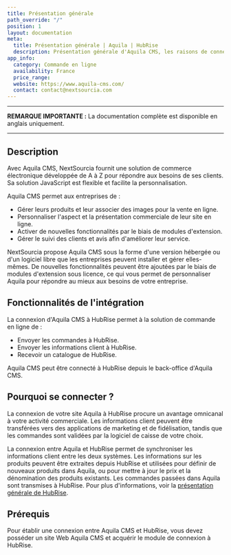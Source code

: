 ```yaml
---
title: Présentation générale
path_override: "/"
position: 1
layout: documentation
meta:
  title: Présentation générale | Aquila | HubRise
  description: Présentation générale d'Aquila CMS, les raisons de connecter votre site Aquila CMS à HubRise et fonctionnalités de l'intégration avec HubRise.
app_info:
  category: Commande en ligne
  availability: France
  price_range:
  website: https://www.aquila-cms.com/
  contact: contact@nextsourcia.com
---
```


---

**REMARQUE IMPORTANTE :** La documentation complète est disponible <Link to="/apps/aquila-cms" addLocalePrefix={false}>en anglais uniquement</Link>.

---

## Description

Avec Aquila CMS, NextSourcia fournit une solution de commerce électronique développée de A à Z pour répondre aux besoins de ses clients. Sa solution JavaScript est flexible et facilite la personnalisation.

Aquila CMS permet aux entreprises de :

- Gérer leurs produits et leur associer des images pour la vente en ligne.
- Personnaliser l'aspect et la présentation commerciale de leur site en ligne.
- Activer de nouvelles fonctionnalités par le biais de modules d'extension.
- Gérer le suivi des clients et avis afin d'améliorer leur service.

NextSourcia propose Aquila CMS sous la forme d'une version hébergée ou d'un logiciel libre que les entreprises peuvent installer et gérer elles-mêmes. De nouvelles fonctionnalités peuvent être ajoutées par le biais de modules d'extension sous licence, ce qui vous permet de personnaliser Aquila pour répondre au mieux aux besoins de votre entreprise.

## Fonctionnalités de l'intégration

La connexion d'Aquila CMS à HubRise permet à la solution de commande en ligne de :

- Envoyer les commandes à HubRise.
- Envoyer les informations client à HubRise.
- Recevoir un catalogue de HubRise.

Aquila CMS peut être connecté à HubRise depuis le back-office d'Aquila CMS.

## Pourquoi se connecter ?

La connexion de votre site Aquila à HubRise procure un avantage omnicanal à votre activité commerciale. Les informations client peuvent être transférées vers des applications de marketing et de fidélisation, tandis que les commandes sont validées par la logiciel de caisse de votre choix.

La connexion entre Aquila et HubRise permet de synchroniser les informations client entre les deux systèmes. Les informations sur les produits peuvent être extraites depuis HubRise et utilisées pour définir de nouveaux produits dans Aquila, ou pour mettre à jour le prix et la dénomination des produits existants. Les commandes passées dans Aquila sont transmises à HubRise. Pour plus d'informations, voir la [présentation générale de HubRise](/docs).

## Prérequis

Pour établir une connexion entre Aquila CMS et HubRise, vous devez posséder un site Web Aquila CMS et acquérir le module de connexion à HubRise.
